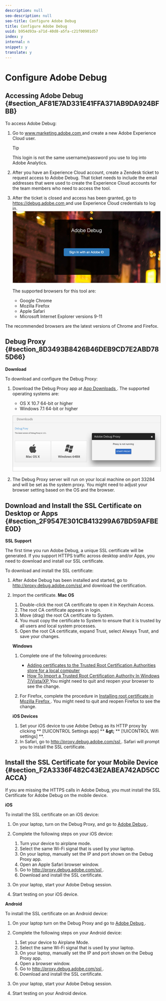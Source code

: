 ```yaml
---
description: null
seo-description: null
seo-title: Configure Adobe Debug
title: Configure Adobe Debug
uuid: b954d93a-a71d-40d8-a5fa-c21f00901d57
index: y
internal: n
snippet: y
translate: y
---
```


# Configure Adobe Debug


## Accessing Adobe Debug {#section_AF81E7AD331E41FFA371AB9DA924BFBB}

To access Adobe Debug: 


1. Go to [ www.marketing.adobe.com ](www.marketing.adobe.com) and create a new Adobe Experience Cloud user. 
   >[!TIP]
   >
   >This login is not the same username/password you use to log into Adobe Analytics.


1. After you have an Experience Cloud account, create a Zendesk ticket to request access to Adobe Debug. That ticket needs to include the email addresses that were used to create the Experience Cloud accounts for the team members who need to access the tool. 

1. After the ticket is closed and access has been granted, go to [ https://debug.adobe.com ](https://debug.adobe.com) and use Experience Cloud credentials to log in. <a id="fig_A311F3DBC6CD469C9A136D9DCDCC21F0"></a> ![](../../../assets/adobe-debug-login.png) 

   The supported browsers for this tool are:


    * Google Chrome
    * Mozilla Firefox
    * Apple Safari
    * Microsoft Internet Explorer versions 9-11




The recommended browsers are the latest versions of Chrome and Firefox. 

## Debug Proxy {#section_8D3493B8426B46DEB9CD7E2ABD785D66}

**Download** 

To download and configure the Debug Proxy: 


1. Download the Debug Proxy app at [ App Downloads ](https://debug.adobe.com/#/downloads). The supported operating systems are: 


    * OS X 10.7 64-bit or higher
    * Windows 7.1 64-bit or higher


   <a id="fig_C34077CF855E46128B7A008587A28F32"></a> ![](../../../assets/debug-proxy-app.png) 

1. The Debug Proxy server will run on your local machine on port 33284 and will be set as the system proxy. You might need to adjust your browser setting based on the OS and the browser. 



## Download and Install the SSL Certificate on Desktop or Apps {#section_2F9547E301CB413299A67BD59AFBEE0D}

**SSL Support** 

The first time you run Adobe Debug, a unique SSL certificate will be generated. If you support HTTPS traffic across desktop and/or Apps, you need to download and install our SSL certificate. 

To download and install the SSL certificate: 


1. After Adobe Debug has been installed and started, go to [ http://proxy.debug.adobe.com/ssl ](http://proxy.debug.adobe.com/ssl) and download the certification.
1. Import the certificate. **Mac OS** 
    1. Double-click the root CA certificate to open it in Keychain Access.
    1. The root CA certificate appears in login.
    1. Move (drag) the root CA certificate to System.
    1. You must copy the certificate to System to ensure that it is trusted by all users and local system processes.
    1. Open the root CA certificate, expand Trust, select Always Trust, and save your changes.


   **Windows** 
    1. Complete one of the following procedures:     
        * [ Adding certificates to the Trusted Root Certification Authorities store for a local computer ](https://technet.microsoft.com/en-us/library/cc754841.aspx#BKMK_addlocal)
        * [ How To Import a Trusted Root Certification Authority In Windows 7/Vista/XP ](http://www.sqlservermart.com/HowTo/Windows_Import_Certificate.aspx) You might need to quit and reopen your browser to see the change. 


    1. For Firefox, complete the procedure in [ Installing root certificate in Mozilla Firefox ](https://wiki.wmtransfer.com/projects/webmoney/wiki/Installing_root_certificate_in_Mozilla_Firefox). You might need to quit and reopen Firefox to see the change. 



   **iOS Devices** 
    1. Set your iOS device to use Adobe Debug as its HTTP proxy by clicking ** [!UICONTROL  Settings app] ** **&amp;gt;** ** [!UICONTROL  Wifi settings] **.
    1. In Safari, go to [ http://proxy.debug.adobe.com/ssl ](http://proxy.debug.adobe.com/ssl). Safari will prompt you to install the SSL certificate. 





## Install the SSL Certificate for your Mobile Device {#section_F2A3336F482C43E2ABEA742AD5CCACCA}

If you are missing the HTTPS calls in Adobe Debug, you must install the SSL Certificate for Adobe Debug on the mobile device. 

**iOS** 

To install the SSL certificate on an iOS device: 


1. On your laptop, turn on the Debug Proxy, and go to [ Adobe Debug ](https://debug.adobe.com).
1. Complete the following steps on your iOS device: 
    1. Turn your device to airplane mode.
    1. Select the same Wi-Fi signal that is used by your laptop.
    1. On your laptop, manually set the IP and port shown on the Debug Proxy app.
    1. Open an Apple Safari browser window.
    1. Go to [ http://proxy.debug.adobe.com/ssl ](http://proxy.debug.adobe.com/ssl).
    1. Download and install the SSL certificate.

1. On your laptop, start your Adobe Debug session.
1. Start testing on your iOS device.


**Android** 

To install the SSL certificate on an Android device: 


1. On your laptop turn on the Debug Proxy and go to [ Adobe Debug ](https://debug.adobe.com).
1. Complete the following steps on your Android device: 
    1. Set your device to Airplane Mode.
    1. Select the same Wi-Fi signal that is used by your laptop.
    1. On your laptop, manually set the IP and port shown on the Debug Proxy app.
    1. Open a browser window.
    1. Go to [ http://proxy.debug.adobe.com/ssl ](http://proxy.debug.adobe.com/ssl).
    1. Download and install the SSL certificate.

1. On your laptop, start your Adobe Debug session.
1. Start testing on your Android device.

